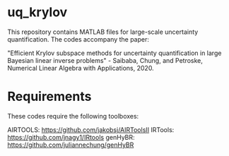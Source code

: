 # uq_krylov
This repository contains MATLAB files for large-scale uncertainty quantification.  The codes accompany the paper: 

"Efficient Krylov subspace methods for uncertainty quantification in large Bayesian linear inverse problems" - Saibaba, Chung, and Petroske, Numerical Linear Algebra with Applications, 2020.

# Requirements
These codes require the following toolboxes:

AIRTOOLS: https://github.com/jakobsj/AIRToolsII
IRTools: https://github.com/jnagy1/IRtools
genHyBR: https://github.com/juliannechung/genHyBR
